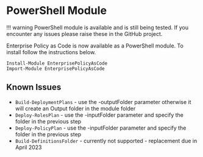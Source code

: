 # PowerShell Module

!!! warning
    PowerShell module is available and is still being tested. If you encounter any issues please raise these in the GitHub project.

Enterprise Policy as Code is now available as a PowerShell module. To install follow the instructions below.

```
Install-Module EnterprisePolicyAsCode
Import-Module EnterprisePolicyAsCode
```

## Known Issues

- ```Build-DeploymentPlans``` - use the -outputFolder parameter otherwise it will create an Output folder in the module folder
- ```Deploy-RolesPlan``` - use the -inputFolder parameter and specify the folder in the previous step
- ```Deploy-PolicyPlan``` - use the -inputFolder parameter and specify the folder in the previous step
- ```Build-DefinitionsFolder``` - currently not supported - replacement due in April 2023
